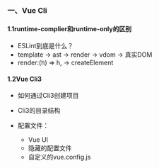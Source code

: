 ### 一、Vue Cli

#### 1.1runtime-complier和runtime-only的区别
- ESLint到底是什么？
- template -> ast -> render -> vdom -> 真实DOM
- render:(h) => h, -> createElement

#### 1.2Vue Cli3
- 如何通过Cli3创建项目
- Cli3的目录结构
- 配置文件：
   
   - Vue UI
   - 隐藏的配置文件
   - 自定义的vue.config.js